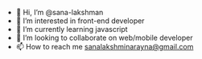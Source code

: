 - 👋 Hi, I’m @sana-lakshman
- 👀 I’m interested in front-end developer
- 🌱 I’m currently learning javascript
- 💞️ I’m looking to collaborate on web/mobile developer
- 📫 How to reach me sanalakshminarayna@gmail.com

<!---
sana-lakshman/sana-lakshman is a ✨ special ✨ repository because its `README.md` (this file) appears on your GitHub profile.
You can click the Preview link to take a look at your changes.
--->
